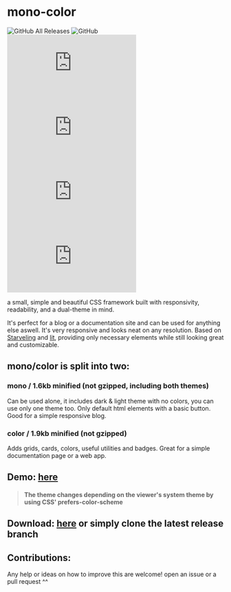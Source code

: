 # mono-color
![GitHub All Releases](https://img.shields.io/github/downloads/asvvvad/mono-color/total) ![GitHub](https://img.shields.io/github/license/asvvvad/mono-color)
![GitHub file size in bytes](https://img.shields.io/github/size/asvvvad/mono-color/mono.min.css?label=mono) ![GitHub file size in bytes](https://img.shields.io/github/size/asvvvad/mono-color/color.min.css?label=color) ![GitHub file size in bytes](https://img.shields.io/github/size/asvvvad/mono-color/dark.min.css?label=color) ![GitHub file size in bytes](https://img.shields.io/github/size/asvvvad/mono-color/light.min.css?label=color)

a small, simple and beautiful CSS framework built with responsivity, readability, and a dual-theme in mind.

It's perfect for a blog or a documentation site and can be used for anything else aswell.
It's very responsive and looks neat on any resolution.
Based on [Starveling](https://github.com/any-code/starveling/) and [lit](https://ajusa.github.io/lit/), providing only necessary elements while still looking great and customizable.

## mono/color is split into two:

### mono / 1.6kb minified (not gzipped, including both themes)
Can be used alone, it includes dark & light theme with no colors, you can use only one theme too. Only default html elements with a basic button.
Good for a simple responsive blog. 

### color / 1.9kb minified (not gzipped)
Adds grids, cards, colors, useful utilities and badges.
Great for a simple documentation page or a web app.

## Demo: [here](https://asvvvad.github.io/mono-color)
>  #### The theme changes depending on the viewer's system theme by using CSS' prefers-color-scheme 
## Download: [here](https://github.com/asvvvad/mono-color/releases) or simply clone the latest release branch

## Contributions:
Any help or ideas on how to improve this are welcome! open an issue or a pull request ^^
